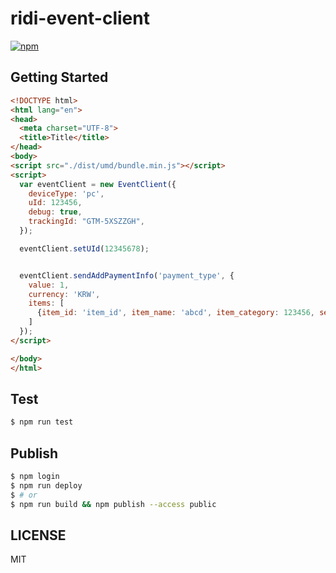 # ridi-event-client

[![npm](https://img.shields.io/npm/v/@ridi/ridi-event-client.svg)](https://www.npmjs.com/package/@ridi/ridi-event-client)

## Getting Started

```html
<!DOCTYPE html>
<html lang="en">
<head>
  <meta charset="UTF-8">
  <title>Title</title>
</head>
<body>
<script src="./dist/umd/bundle.min.js"></script>
<script>
  var eventClient = new EventClient({
    deviceType: 'pc',
    uId: 123456,
    debug: true,
    trackingId: "GTM-5XSZZGH",
  });

  eventClient.setUId(12345678);


  eventClient.sendAddPaymentInfo('payment_type', {
    value: 1,
    currency: 'KRW',
    items: [
      {item_id: 'item_id', item_name: 'abcd', item_category: 123456, service_type: 'ridibooks'}
    ]
  });
</script>

</body>
</html>
```

## Test

```bash
$ npm run test
```

## Publish

```bash
$ npm login
$ npm run deploy
$ # or
$ npm run build && npm publish --access public
```

## LICENSE

MIT
